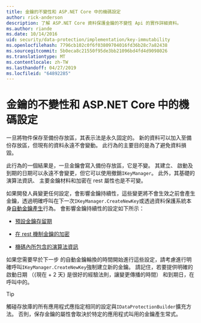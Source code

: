 ```yaml
---
title: 金鑰的不變性和 ASP.NET Core 中的機碼設定
author: rick-anderson
description: 了解 ASP.NET Core 資料保護金鑰的不變性 Api 的實作詳細資料。
ms.author: riande
ms.date: 10/14/2016
uid: security/data-protection/implementation/key-immutability
ms.openlocfilehash: 7796cb102c0f6f03809704016fd36b28c7a82438
ms.sourcegitcommit: 5b0eca8c21550f95de3bb21096bd4fd4d9098026
ms.translationtype: MT
ms.contentlocale: zh-TW
ms.lasthandoff: 04/27/2019
ms.locfileid: "64892285"
---
```

# <a name="key-immutability-and-key-settings-in-aspnet-core"></a>金鑰的不變性和 ASP.NET Core 中的機碼設定

一旦將物件保存至備份存放區，其表示法是永久固定的。 新的資料可以加入至備份存放區，但現有的資料永遠不會變動。 此行為的主要目的是為了避免資料損毀。

此行為的一個結果是，一旦金鑰會寫入備份存放區，它是不變。 其建立、 啟動及到期的日期可以永遠不會變更，但它可以使用撤銷`IKeyManager`。 此外，其基礎的演算法資訊、 主要金鑰材料和加密在 rest 屬性也是不可變。

如果開發人員變更任何設定，會影響金鑰持續性，這些變更將不會生效之前會產生金鑰，透過明確呼叫在下一次`IKeyManager.CreateNewKey`或透過資料保護系統本身[自動金鑰產生](xref:security/data-protection/implementation/key-management#data-protection-implementation-key-management)行為。 會影響金鑰持續性的設定如下所示：

* [預設金鑰存留期](xref:security/data-protection/implementation/key-management#data-protection-implementation-key-management)

* [在 rest 機制金鑰的加密](xref:security/data-protection/implementation/key-encryption-at-rest)

* [機碼內所包含的演算法資訊](xref:security/data-protection/configuration/overview#changing-algorithms-with-usecryptographicalgorithms)

如果您需要早於下一步 的自動金鑰輪換的時間開始進行這些設定，請考慮進行明確呼叫`IKeyManager.CreateNewKey`強制建立新的金鑰。 請記住，若要提供明確的啟動日期 （{現在 + 2 天} 是很好的經驗法則，讓變更傳播的時間） 和到期日，在呼叫中的。

>[!TIP]
> 觸碰存放庫的所有應用程式應指定相同的設定與`IDataProtectionBuilder`擴充方法。 否則，保存金鑰的屬性會取決於特定的應用程式叫用的金鑰產生常式。
